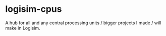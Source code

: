 # logisim-cpus
A hub for all and any central processing units / bigger projects I made / will make in Logisim.
